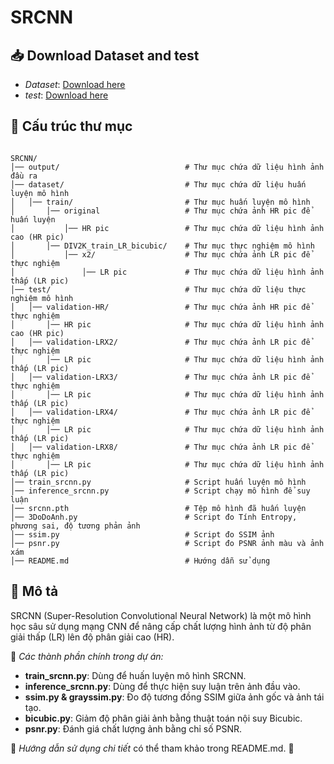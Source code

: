 # SRCNN

## 📥 Download Dataset and test
- *Dataset*: [Download here](https://drive.google.com/file/d/1WUHVyr9ciQvitIe50UpCixUQB7xK43pQ/view?usp=sharing)
- *test*: [Download here](https://drive.google.com/file/d/1HcaxxUXmyRsLcEqX5LL_TiiV9_2vvzm5/view?usp=sharing)

## 📂 Cấu trúc thư mục
```

SRCNN/
│── output/                            # Thư mục chứa dữ liệu hình ảnh đầu ra
│── dataset/                           # Thư mục chứa dữ liệu huấn luyện mô hình
│   │── train/                         # Thư mục huấn luyện mô hình
│       │── original                   # Thư mục chứa ảnh HR pic để huấn luyện
│           │── HR pic                 # Thư mục chứa dữ liệu hình ảnh cao (HR pic)
│       │── DIV2K_train_LR_bicubic/    # Thư mục thực nghiệm mô hình
│           │── x2/                    # Thư mục chứa ảnh LR pic để thực nghiệm
│               │── LR pic             # Thư mục chứa dữ liệu hình ảnh thấp (LR pic)
│── test/                              # Thư mục chứa dữ liệu thực nghiệm mô hình       
│   │── validation-HR/                 # Thư mục chứa ảnh HR pic để thực nghiệm
│       │── HR pic                     # Thư mục chứa dữ liệu hình ảnh cao (HR pic)
│   │── validation-LRX2/               # Thư mục chứa ảnh LR pic để thực nghiệm
│       │── LR pic                     # Thư mục chứa dữ liệu hình ảnh thấp (LR pic)
│   │── validation-LRX3/               # Thư mục chứa ảnh LR pic để thực nghiệm
│       │── LR pic                     # Thư mục chứa dữ liệu hình ảnh thấp (LR pic)
│   │── validation-LRX4/               # Thư mục chứa ảnh LR pic để thực nghiệm
│       │── LR pic                     # Thư mục chứa dữ liệu hình ảnh thấp (LR pic)
│   │── validation-LRX8/               # Thư mục chứa ảnh LR pic để thực nghiệm
│       │── LR pic                     # Thư mục chứa dữ liệu hình ảnh thấp (LR pic)
│── train_srcnn.py                     # Script huấn luyện mô hình
│── inference_srcnn.py                 # Script chạy mô hình để suy luận
│── srcnn.pth                          # Tệp mô hình đã huấn luyện
│── 3DoDoAnh.py                        # Script đo Tính Entropy, phương sai, độ tương phản ảnh
│── ssim.py                            # Script đo SSIM ảnh
│── psnr.py                            # Script đo PSNR ảnh màu và ảnh xám
│── README.md                          # Hướng dẫn sử dụng
```

## 📜 Mô tả
SRCNN (Super-Resolution Convolutional Neural Network) là một mô hình học sâu sử dụng mạng CNN để nâng cấp chất lượng hình ảnh từ độ phân giải thấp (LR) lên độ phân giải cao (HR). 

📌 *Các thành phần chính trong dự án:*
- **train_srcnn.py**: Dùng để huấn luyện mô hình SRCNN.
- **inference_srcnn.py**: Dùng để thực hiện suy luận trên ảnh đầu vào.
- **ssim.py & grayssim.py**: Đo độ tương đồng SSIM giữa ảnh gốc và ảnh tái tạo.
- **bicubic.py**: Giảm độ phân giải ảnh bằng thuật toán nội suy Bicubic.
- **psnr.py**: Đánh giá chất lượng ảnh bằng chỉ số PSNR.

🔗 *Hướng dẫn sử dụng chi tiết* có thể tham khảo trong README.md. 🚀
